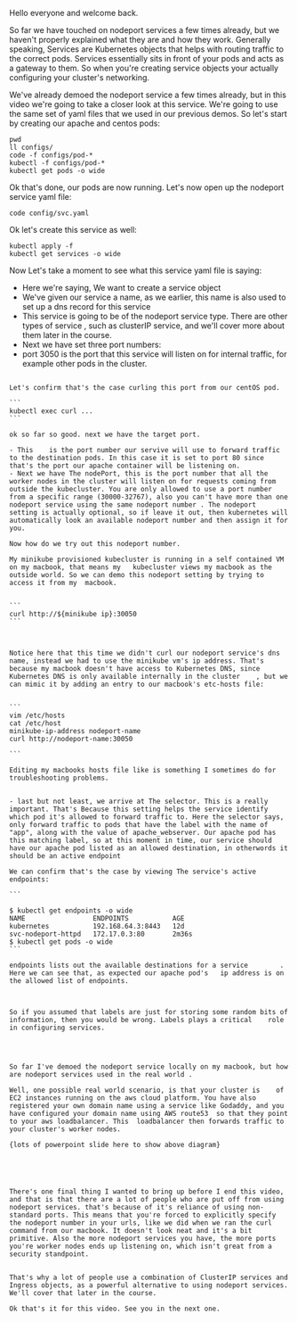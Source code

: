 Hello everyone and welcome back. 

So far we have touched on nodeport services a few times already, but we haven't properly explained what they are and how they work. Generally speaking, Services are Kubernetes objects that helps with routing traffic to the correct pods. Services essentially sits in front of your pods and acts as a gateway to them. So when you're creating service objects your actually configuring your cluster's networking. 

We've already demoed the nodeport service a few times already, but in this video we're going to take a closer look at this service. We're going to use the same set of yaml files that we used in our previous demos. So let's start by creating our apache and centos pods:

```
pwd 
ll configs/
code -f configs/pod-*
kubectl -f configs/pod-*
kubectl get pods -o wide
```

Ok that's done, our pods are now running. Let's now  open up the nodeport service yaml file:

```
code config/svc.yaml
```

Ok let's create this service as well:

```
kubectl apply -f 
kubectl get services -o wide
```

Now Let's take a moment  to see what this service yaml   file is saying:

- Here we're saying, We want to create a service object 
- We've given our service a name, as we earlier, this name is also used to set up a dns record for this service      
- This service is going to be of the nodeport service type. There are other types of service   , such as clusterIP service, and we'll cover more about them later in the course. 
- Next we have set three port numbers:
-  port 3050 is the port that this service will listen on for internal traffic, for example other pods in the cluster.
````

Let's confirm that's the case curling this port from our centOS pod.

```
kubectl exec curl ...
```

ok so far so good. next we have the target port. 

- This    is the port number our servive will use to forward traffic to the destination pods. In this case it is set to port 80 since that's the port our apache container will be listening on. 
- Next we have The nodePort, this is the port number that all the worker nodes in the cluster will listen on for requests coming from outside the kubecluster. You are only allowed to use a port number from a specific range (30000-32767), also you can't have more than one nodeport service using the same nodeport number . The nodeport  setting is actually optional, so if leave it out, then kubernetes will  automatically look an available nodeport number and then assign it for you.  

Now how do we try out this nodeport number. 

My minikube provisioned kubecluster is running in a self contained VM on my macbook, that means my   kubecluster views my macbook as the outside world. So we can demo this nodeport setting by trying to access it from my  macbook.


```
curl http://${minikube ip}:30050
```



Notice here that this time we didn't curl our nodeport service's dns name, instead we had to use the minikube vm's ip address. That's because my macbook doesn't have access to Kubernetes DNS, since Kubernetes DNS is only available internally in the cluster    , but we can mimic it by adding an entry to our macbook's etc-hosts file:


```
vim /etc/hosts
cat /etc/host
minikube-ip-address nodeport-name  
curl http://nodeport-name:30050

```

Editing my macbooks hosts file like is something I sometimes do for troubleshooting problems.  


- last but not least, we arrive at The selector. This is a really important. That's Because this setting helps the service identify which pod it's allowed to forward traffic to. Here the selector says, only forward traffic to pods that have the label with the name of "app", along with the value of apache_webserver. Our apache pod has this matching label, so at this moment in time, our service should have our apache pod listed as an allowed destination, in otherwords it should be an active endpoint

We can confirm that's the case by viewing The service's active endpoints:

```

$ kubectl get endpoints -o wide
NAME                 ENDPOINTS           AGE
kubernetes           192.168.64.3:8443   12d
svc-nodeport-httpd   172.17.0.3:80       2m36s
$ kubectl get pods -o wide
```

endpoints lists out the available destinations for a service        . Here we can see that, as expected our apache pod's   ip address is on the allowed list of endpoints. 


 
So if you assumed that labels are just for storing some random bits of information, then you would be wrong. Labels plays a critical    role in configuring services.




So far I've demoed the nodeport service locally on my macbook, but how are nodeport services used in the real world .  

Well, one possible real world scenario, is that your cluster is    of EC2 instances running on the aws cloud platform. You have also registered your own domain name using a service like Godaddy, and you have configured your domain name using AWS route53  so that they point to your aws loadbalancer. This  loadbalancer then forwards traffic to your cluster's worker nodes. 

{lots of powerpoint slide here to show above diagram}





There's one final thing I wanted to bring up before I end this video, and that is that there are a lot of people who are put off from using   nodeport services. that's because of it's reliance of using non-standard ports. This means that you're forced to explicitly specify the nodeport number in your urls, like we did when we ran the curl command from our macbook. It doesn't look neat and it's a bit primitive. Also the more nodeport services you have, the more ports you're worker nodes ends up listening on, which isn't great from a security standpoint. 


That's why a lot of people use a combination of ClusterIP services and Ingress objects, as a powerful alternative to using nodeport services. We'll cover that later in the course. 

Ok that's it for this video. See you in the next one. 
  